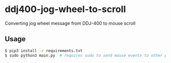 # ddj400-jog-wheel-to-scroll
Converting jog wheel message from DDJ-400 to mouse scroll

## Usage

```sh
$ pip3 install -r requirements.txt
$ sudo python3 main.py  # requires sudo to send mouse events to other process
```
